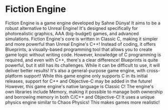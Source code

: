 # Fiction Engine
Fiction Engine is a game engine developed by Sahne Dünya! It aims to be a robust alternative to Unreal Engine! It's designed specifically for photorealistic graphics, AAA (big-budget) games, and advanced simulations. Fiction Engine's core is written in Classic C, making it simpler and more powerful than Unreal Engine's C++! Instead of coding, it offers Blueprints, a visually-based programming tool that allows you to create game logic without writing code. However, knowledge of C programming is required, and even with C++, there's a clear difference! Blueprints is quite powerful, but it still has its challenges. While it can be difficult to use, it will deliver better results! It's also a general-purpose game engine, with cross-platform support! While this game engine only supports C in its initial releases, support for C++ and Objective-C may be added in the future! However, this game engine's native language is Classic C! The engine's own libraries include Memory, making it possible to manage both ownership and borrowing memory in both C/C++ and Objective-C! It uses a unique physics engine similar to Chaos Physics! This makes games more realistic!
